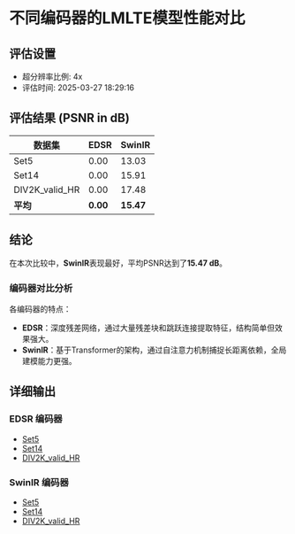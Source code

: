# 不同编码器的LMLTE模型性能对比

## 评估设置

- 超分辨率比例: 4x
- 评估时间: 2025-03-27 18:29:16

## 评估结果 (PSNR in dB)

| 数据集 | EDSR | SwinIR |
|--------|----------|----------|
| Set5 | 0.00 | 13.03 |
| Set14 | 0.00 | 15.91 |
| DIV2K_valid_HR | 0.00 | 17.48 |
| **平均** | **0.00** | **15.47** |

## 结论

在本次比较中，**SwinIR**表现最好，平均PSNR达到了**15.47 dB**。

### 编码器对比分析

各编码器的特点：

- **EDSR**：深度残差网络，通过大量残差块和跳跃连接提取特征，结构简单但效果强大。
- **SwinIR**：基于Transformer的架构，通过自注意力机制捕捉长距离依赖，全局建模能力更强。

## 详细输出

### EDSR 编码器

- [Set5](EDSR_Set5_output_20250327_175914.txt)
- [Set14](EDSR_Set14_output_20250327_175914.txt)
- [DIV2K_valid_HR](EDSR_DIV2K_valid_HR_output_20250327_175914.txt)

### SwinIR 编码器

- [Set5](SwinIR_Set5_output_20250327_175914.txt)
- [Set14](SwinIR_Set14_output_20250327_175914.txt)
- [DIV2K_valid_HR](SwinIR_DIV2K_valid_HR_output_20250327_175914.txt)

